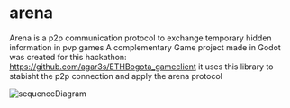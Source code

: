 # arena
Arena is a p2p communication protocol to exchange temporary hidden information in pvp games
A complementary Game project made in Godot was created for this hackathon: https://github.com/agar3s/ETHBogota_gameclient it uses this library to stabisht the p2p connection and apply the arena protocol

![sequenceDiagram](https://user-images.githubusercontent.com/1063587/194769860-5496ebb6-d565-4203-9cad-557e7b873f7c.png)
